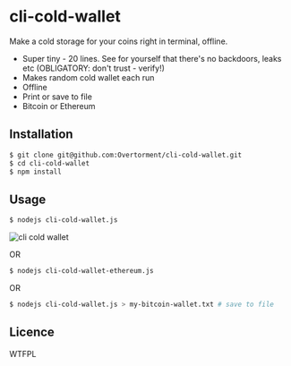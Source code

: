 # cli-cold-wallet

Make a cold storage for your coins right in terminal, offline.

* Super tiny - 20 lines. See for yourself that there's no backdoors, leaks etc (OBLIGATORY: don't trust - verify!)
* Makes random cold wallet each run
* Offline
* Print or save to file
* Bitcoin or Ethereum

## Installation

```bash
$ git clone git@github.com:Overtorment/cli-cold-wallet.git
$ cd cli-cold-wallet
$ npm install
```

## Usage

```bash
$ nodejs cli-cold-wallet.js 
```
![cli cold wallet](https://user-images.githubusercontent.com/1913337/31740872-41a05660-b45b-11e7-88a9-2dcd3890b437.png "Screenshot")

OR

```bash
$ nodejs cli-cold-wallet-ethereum.js 
```

OR

```bash
$ nodejs cli-cold-wallet.js > my-bitcoin-wallet.txt # save to file
```

## Licence

WTFPL
